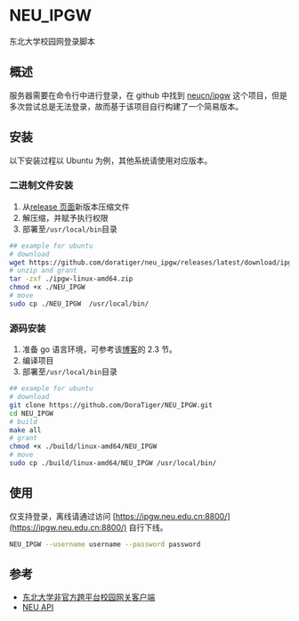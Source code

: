 # NEU_IPGW

东北大学校园网登录脚本

## 概述

服务器需要在命令行中进行登录，在 github 中找到 [neucn/ipgw](https://github.com/neucn/ipgw) 这个项目，但是多次尝试总是无法登录，故而基于该项目自行构建了一个简易版本。

## 安装

以下安装过程以 Ubuntu 为例，其他系统请使用对应版本。

### 二进制文件安装

1. 从[release 页面](https://github.com/doratiger/neu_ipgw/releases)新版本压缩文件
2. 解压缩，并赋予执行权限
3. 部署至`/usr/local/bin`目录

```bash
## example for ubuntu
# download
wget https://github.com/doratiger/neu_ipgw/releases/latest/download/ipgw-linux-amd64.zip
# unzip and grant
tar -zxf ./ipgw-linux-amd64.zip
chmod +x ./NEU_IPGW
# move
sudo cp ./NEU_IPGW  /usr/local/bin/
```

### 源码安装

1. 准备 go 语言环境，可参考该[博客](https://www.superheaoz.top/2022/10/1036/)的 2.3 节。
2. 编译项目
3. 部署至`/usr/local/bin`目录

```bash
## example for ubuntu
# download
git clone https://github.com/DoraTiger/NEU_IPGW.git
cd NEU_IPGW
# build
make all
# grant
chmod +x ./build/linux-amd64/NEU_IPGW
# move
sudo cp ./build/linux-amd64/NEU_IPGW /usr/local/bin/
```

## 使用

仅支持登录，离线请通过访问 [https://ipgw.neu.edu.cn:8800/](https://ipgw.neu.edu.cn:8800/) 自行下线。

```bash
NEU_IPGW --username username --password password
```

## 参考

- [东北大学非官方跨平台校园网关客户端](https://github.com/neucn/ipgw)
- [NEU API](https://github.com/neucn/neugo)

